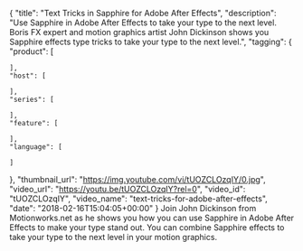 {
  "title": "Text Tricks in Sapphire for Adobe After Effects",
  "description": "Use Sapphire in Adobe After Effects to take your type to the next level. Boris FX expert and motion graphics artist John Dickinson shows you Sapphire effects type tricks to take your type to the next level.",
  "tagging": {
    "product": [

    ],
    "host": [

    ],
    "series": [

    ],
    "feature": [

    ],
    "language": [

    ]
  },
  "thumbnail_url": "https://img.youtube.com/vi/tUOZCLOzqIY/0.jpg",
  "video_url": "https://youtu.be/tUOZCLOzqIY?rel=0",
  "video_id": "tUOZCLOzqIY",
  "video_name": "text-tricks-for-adobe-after-effects",
  "date": "2018-02-16T15:04:05+00:00"
}
Join John Dickinson from Motionworks.net  as he shows you how you can use Sapphire in Adobe After Effects to make your type stand out. You can combine Sapphire effects to take your type to the next level in your motion graphics.
